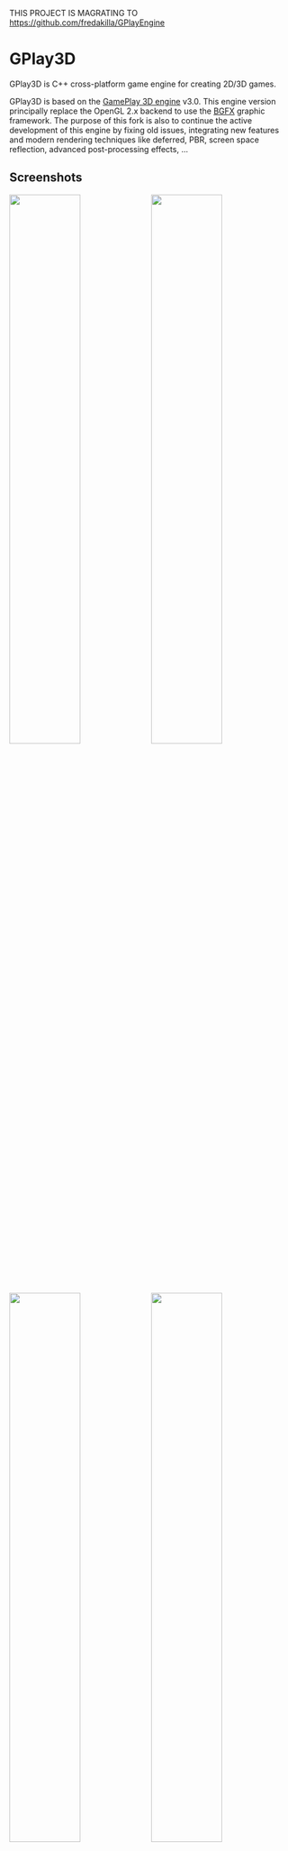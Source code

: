 THIS PROJECT IS MAGRATING TO https://github.com/fredakilla/GPlayEngine


# GPlay3D
GPlay3D is C++ cross-platform game engine for creating 2D/3D games.

GPlay3D is based on the [GamePlay 3D engine](http://www.gameplay3d.io/) v3.0.
This engine version principally replace the OpenGL 2.x backend to use the [BGFX](https://github.com/bkaradzic/bgfx) graphic framework.
The purpose of this fork is also to continue the active development of this engine by fixing old issues, integrating new features and modern rendering techniques like deferred, PBR, screen space reflection, advanced post-processing effects, ...

## Screenshots
<img src="https://i.imgur.com/u3arwg3.png" width="50%" height="%"><img src="https://i.imgur.com/IZKGhDb.jpg" width="50%" height="%">
<img src="https://i.imgur.com/0ei9Y28.png" width="50%" height="%"><img src="https://i.imgur.com/mXvz27x.jpg" width="50%" height="%">
<img src="https://i.imgur.com/nRpTNIm.jpg" width="50%" height="%"><img src="https://i.imgur.com/SDIgTkt.png" width="50%" height="%">


## Current status
- bgfx integration is completed and replace opengl calls.
- bgfx is currently forced to use the opengl driver because engine still use the old glsl shaders. A pass on shaders is planned to use the bgfx shader syntax to be fully compatible with others bgfx backends.
- Engine now use SDL2 by default to manage windows and inputs. Gamepad are not yet implanted.
- Lua is temporarily disabled to speed up the compilation during core dev phase.
- All previous samples and demo are now working with the new renderer.
- Only tested on Linux and Windows for now.


## Building
* [CMake (Linux)](https://github.com/fredakilla/GPlay3D/wiki/CMake-Linux-Setup)
* [CMake (Windows)](https://github.com/fredakilla/GPlay3D/wiki/CMake-Windows-Setup)
* [Qt Creator (Linux, Windows, MacOS)](https://github.com/fredakilla/GPlay3D/wiki/QtCreator-Setup)

See [wiki](https://github.com/fredakilla/GPlay3D/wiki) for more detailed build instructions.


## Features
- BGFX based rendering system.
- Scene graph system with support for lights, cameras, audio, physics, and drawables.
- Declarative scene, animation, particles and material bindings.
- Material system with built-in shader library (forward rendering).
- Post-processing.
- Physics using Bullet.
- Particle effects with built-in particle system or SPARK engine system.
- Height map based terrains with multiple surface layers and LOD.
- Easy-to-use sprite, tileset and text rendering.
- Declarative UI system supporing 2D/3D theme-able user interfaces.
- Nice, customizable and complete built-in 2D GUI, with buttons, lists, edit boxes, layout...
- ImGui GUI support.
- File watcher system for hot reloading (shaders, scripts...)
- Fully extensible animation system with skeletal character animation.
- Complete 3D audio system with WAV and OGG support.
- AI agent, state machine and messaging.
- Event messaging system.
- Full vector math library with 2D/3D math and visibility culling.
- Mouse, keyboard, touch, gestures and gamepad support.
- Lua script bindings and user binding generator tool.
- Binary encoding tool for creating optimized asset bundles for TTF fonts and 3D FBX assets.
- Documented using doxygen.
- Image supported format (DDS, KTX, PVR, JPG, PNG, TGA, BMP, PSD, GIF, HDR, PIC)
- 3D model supported format (FBX)

